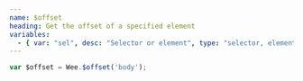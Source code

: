 ```yaml
---
name: $offset
heading: Get the offset of a specified element
variables:
  - { var: "sel", desc: "Selector or element", type: "selector, element", req: true }
---
```


```javascript
var $offset = Wee.$offset('body');
```
